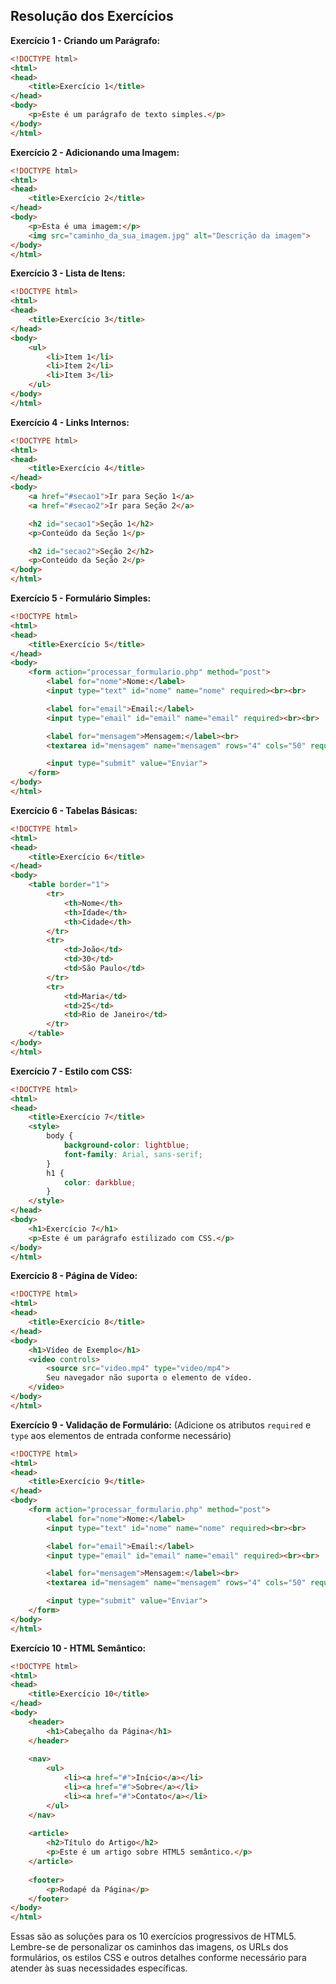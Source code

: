 ## Resolução dos Exercícios

**Exercício 1 - Criando um Parágrafo:**
```html
<!DOCTYPE html>
<html>
<head>
    <title>Exercício 1</title>
</head>
<body>
    <p>Este é um parágrafo de texto simples.</p>
</body>
</html>
```

**Exercício 2 - Adicionando uma Imagem:**
```html
<!DOCTYPE html>
<html>
<head>
    <title>Exercício 2</title>
</head>
<body>
    <p>Esta é uma imagem:</p>
    <img src="caminho_da_sua_imagem.jpg" alt="Descrição da imagem">
</body>
</html>
```

**Exercício 3 - Lista de Itens:**
```html
<!DOCTYPE html>
<html>
<head>
    <title>Exercício 3</title>
</head>
<body>
    <ul>
        <li>Item 1</li>
        <li>Item 2</li>
        <li>Item 3</li>
    </ul>
</body>
</html>
```

**Exercício 4 - Links Internos:**
```html
<!DOCTYPE html>
<html>
<head>
    <title>Exercício 4</title>
</head>
<body>
    <a href="#secao1">Ir para Seção 1</a>
    <a href="#secao2">Ir para Seção 2</a>

    <h2 id="secao1">Seção 1</h2>
    <p>Conteúdo da Seção 1</p>

    <h2 id="secao2">Seção 2</h2>
    <p>Conteúdo da Seção 2</p>
</body>
</html>
```

**Exercício 5 - Formulário Simples:**
```html
<!DOCTYPE html>
<html>
<head>
    <title>Exercício 5</title>
</head>
<body>
    <form action="processar_formulario.php" method="post">
        <label for="nome">Nome:</label>
        <input type="text" id="nome" name="nome" required><br><br>

        <label for="email">Email:</label>
        <input type="email" id="email" name="email" required><br><br>

        <label for="mensagem">Mensagem:</label><br>
        <textarea id="mensagem" name="mensagem" rows="4" cols="50" required></textarea><br><br>

        <input type="submit" value="Enviar">
    </form>
</body>
</html>
```

**Exercício 6 - Tabelas Básicas:**
```html
<!DOCTYPE html>
<html>
<head>
    <title>Exercício 6</title>
</head>
<body>
    <table border="1">
        <tr>
            <th>Nome</th>
            <th>Idade</th>
            <th>Cidade</th>
        </tr>
        <tr>
            <td>João</td>
            <td>30</td>
            <td>São Paulo</td>
        </tr>
        <tr>
            <td>Maria</td>
            <td>25</td>
            <td>Rio de Janeiro</td>
        </tr>
    </table>
</body>
</html>
```

**Exercício 7 - Estilo com CSS:**
```html
<!DOCTYPE html>
<html>
<head>
    <title>Exercício 7</title>
    <style>
        body {
            background-color: lightblue;
            font-family: Arial, sans-serif;
        }
        h1 {
            color: darkblue;
        }
    </style>
</head>
<body>
    <h1>Exercício 7</h1>
    <p>Este é um parágrafo estilizado com CSS.</p>
</body>
</html>
```

**Exercício 8 - Página de Vídeo:**
```html
<!DOCTYPE html>
<html>
<head>
    <title>Exercício 8</title>
</head>
<body>
    <h1>Vídeo de Exemplo</h1>
    <video controls>
        <source src="video.mp4" type="video/mp4">
        Seu navegador não suporta o elemento de vídeo.
    </video>
</body>
</html>
```

**Exercício 9 - Validação de Formulário:** (Adicione os atributos `required` e `type` aos elementos de entrada conforme necessário)

```html
<!DOCTYPE html>
<html>
<head>
    <title>Exercício 9</title>
</head>
<body>
    <form action="processar_formulario.php" method="post">
        <label for="nome">Nome:</label>
        <input type="text" id="nome" name="nome" required><br><br>

        <label for="email">Email:</label>
        <input type="email" id="email" name="email" required><br><br>

        <label for="mensagem">Mensagem:</label><br>
        <textarea id="mensagem" name="mensagem" rows="4" cols="50" required></textarea><br><br>

        <input type="submit" value="Enviar">
    </form>
</body>
</html>
```

**Exercício 10 - HTML Semântico:**
```html
<!DOCTYPE html>
<html>
<head>
    <title>Exercício 10</title>
</head>
<body>
    <header>
        <h1>Cabeçalho da Página</h1>
    </header>
    
    <nav>
        <ul>
            <li><a href="#">Início</a></li>
            <li><a href="#">Sobre</a></li>
            <li><a href="#">Contato</a></li>
        </ul>
    </nav>
    
    <article>
        <h2>Título do Artigo</h2>
        <p>Este é um artigo sobre HTML5 semântico.</p>
    </article>
    
    <footer>
        <p>Rodapé da Página</p>
    </footer>
</body>
</html>
```

Essas são as soluções para os 10 exercícios progressivos de HTML5. Lembre-se de personalizar os caminhos das imagens, os URLs dos formulários, os estilos CSS e outros detalhes conforme necessário para atender às suas necessidades específicas.